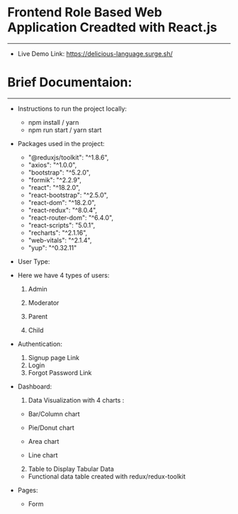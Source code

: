 # Frontend Role Based Web Application Creadted with React.js
------------

* Live Demo Link: https://delicious-language.surge.sh/

# Brief Documentaion:
------

* Instructions to run the project locally:
  
  - npm install / yarn
  - npm run start / yarn start

* Packages used in the project:

    - "@reduxjs/toolkit": "^1.8.6",
    - "axios": "^1.0.0",
    - "bootstrap": "^5.2.0",
    - "formik": "^2.2.9",
    - "react": "^18.2.0",
    - "react-bootstrap": "^2.5.0",
    - "react-dom": "^18.2.0",
    - "react-redux": "^8.0.4",
    - "react-router-dom": "^6.4.0",
    - "react-scripts": "5.0.1",
    - "recharts": "^2.1.16",
    - "web-vitals": "^2.1.4",
    - "yup": "^0.32.11"

* User Type:
- Here we have 4 types of users:
  1. Admin

  2. Moderator
 
  3. Parent

  4. Child 

* Authentication:
  1. Signup page Link
  2. Login 
  3. Forgot Password Link

* Dashboard:

  1. Data Visualization with 4 charts :
  
  - Bar/Column chart
  
  - Pie/Donut chart
  
  - Area chart
  
  - Line chart
  
  2. Table to Display Tabular Data
    - Functional data table created with redux/redux-toolkit

* Pages:

  - Form
